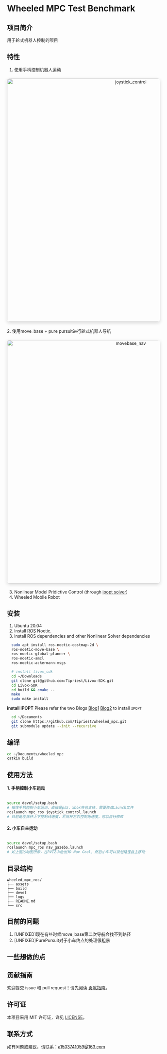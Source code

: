 # Wheeled MPC Test Benchmark

## 项目简介
用于轮式机器人控制的项目

## 特性
1. 使用手柄控制机器人运动
<div align="center" style="margin: 20px 0;">
  <img src="assets/gif/joystick_control.gif"
       alt="joystick_control" 
       title="joystick_control"
       width="800" 
       style="max-width: 100%; height: auto; border-radius: 8px; box-shadow: 0 4px 12px rgba(0,0,0,0.15);"
       loading="lazy"/>
</div>
2. 使用move_base + pure pursuit进行轮式机器人导航
<div align="center" style="margin: 20px 0;">
  <img src="assets/gif/movebase_nav.gif" 
       alt="movebase_nav" 
       title="movebase_nav"
       width="800" 
       style="max-width: 100%; height: auto; border-radius: 8px; box-shadow: 0 4px 12px rgba(0,0,0,0.15);"
       loading="lazy"/>
</div>

3. Nonlinear Model Pridictive Control (through [ipopt solver](https://coin-or.github.io/Ipopt/))  
4. Wheeled Mobile Robot



## 安装

1. Ubuntu 20.04
2. Install [ROS](http://wiki.ros.org/) Noetic.
3. Install ROS dependencies and other Nonlinear Solver dependencies

```bash
  sudo apt install ros-noetic-costmap-2d \
  ros-noetic-move-base \
  ros-noetic-global-planner \
  ros-noetic-amcl
  ros-noetic-ackermann-msgs

  # install livox_sdk
  cd ~/Downloads
  git clone git@github.com:Tipriest/Livox-SDK.git
  cd Livox-SDK
  cd build && cmake ..
  make
  sudo make install

```
**install IPOPT**
Please refer the two Blogs [Blog1](https://blog.csdn.net/weixin_42277529/article/details/126641660) [Blog2](https://blog.csdn.net/asd22222984565/article/details/130794329) to install `IPOPT`

```bash
  cd ~/Documents
  git clone https://github.com/Tipriest/wheeled_mpc.git
  git submodule update --init --recursive
```

## 编译

```bash
cd ~/Documents/wheeled_mpc
catkin build
```

## 使用方法

#### 1. 手柄控制小车运动
```bash

source devel/setup.bash
# 按住手柄控制小车运动，直接是ps5，xbox等也支持，需要修改Launch文件
roslaunch mpc_ros joystick_control.launch
# 目前是左摇杆上下控制线速度，右摇杆左右控制角速度，可以自行修改
```
#### 2. 小车自主运动
```bash

source devel/setup.bash
roslaunch mpc_ros nav_gazebo.launch
# 如上面的动图所示，在RVIZ中给出3D Nav Goal，然后小车可以规划路径自主移动
```

## 目录结构

```
wheeled_mpc_ros/
├── assets
├── build
├── devel
├── logs
├── README.md
└── src
```
## 目前的问题
1. [UNFIXED]现在有些时候move_base第二次导航会找不到路径
2. [UNFIXED]PurePursuit对于小车终点的处理很粗暴

## 一些想做的点



## 贡献指南

欢迎提交 issue 和 pull request！请先阅读 [贡献指南](CONTRIBUTING.md)。

## 许可证

本项目采用 MIT 许可证，详见 [LICENSE](LICENSE)。

## 联系方式

如有问题或建议，请联系：a1503741059@163.com

